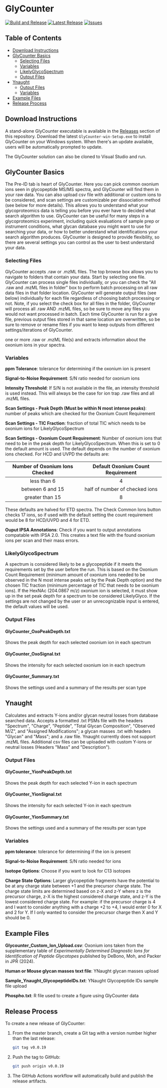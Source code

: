 # GlyCounter

[![Build and Release](https://github.com/riley-research/GlyCounter/actions/workflows/build.yml/badge.svg)](https://github.com/riley-research/GlyCounter/actions/workflows/build.yml)
[![Latest Release](https://img.shields.io/github/v/release/riley-research/GlyCounter)](https://github.com/riley-research/GlyCounter/releases/latest)
[![Issues](https://img.shields.io/github/issues/riley-research/GlyCounter)](https://github.com/riley-research/GlyCounter/issues)

## Table of Contents

- [Download Instructions](#download-instructions)
- [GlyCounter Basics](#glycounter-basics)
  - [Selecting Files](#selecting-files)
  - [Variables](#variables)
  - [LikelyGlycoSpectrum](#likelyglycopectrum)
  - [Output Files](#output-files)
- [Ynaught](#ynaught)
  - [Output Files](#output-files-1)
  - [Variables](#variables-1)
- [Example Files](#example-files)
- [Release Process](#release-process)

## Download Instructions

A stand-alone GlyCounter executable is available in the [Releases](https://github.com/riley-research/GlyCounter/releases) section of this repository. Download the latest `GlyCounter-win-Setup.exe` to install GlyCounter on your Windows system. When there's an update available, users will be automatically prompted to update.

The GlyCounter solution can also be cloned to Visual Studio and run.

## GlyCounter Basics

The Pre-ID tab is heart of GlyCounter. Here you can pick common oxonium ions seen in glycopeptide MS/MS spectra, and GlyCounter will find them in your raw data. You can also upload csv file with additional or custom ions to be considered, and scan settings are customizable per dissociation method (see below for more details). This allows you to understand what your glycoproteomics data is telling you before you ever have to decided what search algorithm to use. GlyCounter can be useful for many steps in a glycoproteomics experiment, including quick evaluations of sample prep or instrument conditions, what glycan database you might want to use for searching your data, or how to better understand what identifications your search algorithm produces. GlyCounter is designed to provide flexibility, so there are several settings you can control as the user to best understand your data.

### Selecting Files

GlyCounter accepts .raw or .mzML files. The top browse box allows you to navigate to folders that contain your data. Start by selecting one file. GlyCounter can process single files individually, or you can check the "All .raw and .mzML files in folder" box to perform batch processing on all raw data files in that folder location. GlyCounter will generate output files (see below) individually for each file regardless of choosing batch processing or not. Note, if you select the check box for all files in the folder, GlyCounter will process all .raw AND .mzML files, so be sure to move any files you would not want processed in batch. Each time GlyCounter is run for a give file, previous output files stored in that same location are overwritten, so be sure to remove or rename files if you want to keep outputs from different settings/iterations of GlyCounter.

one or more .raw or .mzML file(s) and extracts information about the oxonium ions in your spectra.

### Variables

**ppm Tolerance**: tolerance for determining if the oxonium ion is present

**Signal-to-Noise Requirement**: S/N ratio needed for oxonium ions

**Intensity Threshold**: If S/N is not available in the file, an intensity threshold is used instead. This will always be the case for ion trap .raw files and all .mzML files.

**Scan Settings - Peak Depth (Must be within N most intense peaks)**: number of peaks which are checked for the Oxonium Count Requirement

**Scan Settings - TIC Fraction**: fraction of total TIC which needs to be oxonium ions for LikelyGlycoSpectrum

**Scan Settings - Oxonium Count Requirement**: Number of oxonium ions that need to be in the peak depth for LikelyGlycoSpectrum. When this is set to 0 the default amount is used. The default depends on the number of oxonium ions checked. For HCD and UVPD the defaults are:

| Number of Oxonium Ions Checked | Default Oxonium Count Requirement |
| :----------------------------: | :-------------------------------: |
|          less than 6           |                 4                 |
|        between 6 and 15        |  half of number of checked ions   |
|        greater than 15         |                 8                 |

These defaults are halved for ETD spectra. The Check Common Ions button checks 17 ions, so if used with the default setting the count requirement would be 8 for HCD/UVPD and 4 for ETD.

**Ouput IPSA Annotations**: Check if you want to output annotations compatable with IPSA 2.0. This creates a text file with the found oxonium ions per scan and their mass errors.

### LikelyGlycoSpectrum

A spectrum is considered likely to be a glycopeptide if it meets the requirements set by the user before the run. This is based on the Oxonium Count Requirement (minimum amount of oxonium ions needed to be observed in the N most intense peaks set by the Peak Depth option) and the chosen TIC fraction (minimum percentage of TIC that needs to be oxonium ions).
If the HexNAc (204.0867 m/z) oxonium ion is selected, it must show up in the set peak depth for a spectrum to be considered LikelyGlyco.
If the settings are not changed by the user or an unrecognizable input is entered, the default values will be used.

### Output Files

#### GlyCounter_OxoPeakDepth.txt

Shows the peak depth for each selected oxonium ion in each spectrum

#### GlyCounter_OxoSignal.txt

Shows the intensity for each selected oxonium ion in each spectrum

#### GlyCounter_Summary.txt

Shows the settings used and a summary of the results per scan type

## Ynaught

Calculates and extracts Y-ions and/or glycan neutral losses from database searched data. Accepts a formatted .txt PSMs file with the headers "Spectrum", "Charge", "Peptide", "Total Glycan Composition", "Observed M/Z", and "Assigned Modifications"; a glycan masses .txt with headers "Glycan" and "Mass"; and a .raw file. Ynaught currently does not support .mzML files.
Additional csv files can be uploaded with custom Y-ions or neutral losses (Headers "Mass" and "Description").

### Output Files

#### GlyCounter_YionPeakDepth.txt

Shows the peak depth for each selected Y-ion in each spectrum

#### GlyCounter_YionSignal.txt

Shows the intensity for each selected Y-ion in each spectrum

#### GlyCounter_YionSummary.txt

Shows the settings used and a summary of the results per scan type

### Variables

**ppm tolerance**: tolerance for determining if the ion is present

**Signal-to-Noise Requirement**: S/N ratio needed for ions

**Isotope Options**: Choose if you want to look for C13 isotopes

**Charge State Options**: Larger glycopeptide fragments have the potential to be at any charge state between +1 and the precursor charge state. The charge state limits are determined based on z-X and z-Y where z is the precursor charge, z-X is the highest considered charge state, and z-Y is the lowest considered charge state.
For example: if the precursor charge is 4 and I want to consider anything with a charge +2 to +4, I would enter 0 for X and 2 for Y. If I only wanted to consider the precursor charge then X and Y should be 0.

## Example Files

**Glycounter_Custom_Ion_Upload.csv**: Oxonium ions taken from the supplementary table of _Experimentally Determined Diagnostic Ions for Identification of Peptide Glycotopes_ published by DeBono, Moh, and Packer in JPR (2024).

**Human or Mouse glycan masses text file**: YNaught glycan masses upload

**Sample_Ynaught_GlycopeptideIDs.txt**: YNaught Glycopeptide IDs sample file upload

**Phospho.txt**: R file used to create a figure using GlyCounter data

## Release Process

To create a new release of GlyCounter:

1. From the master branch, create a Git tag with a version number higher than the last release:
   ```bash
   git tag v0.0.19
   ```
2. Push the tag to GitHub:

   ```bash
   git push origin v0.0.19
   ```

3. The GitHub Actions workflow will automatically build and publish the release artifacts.

